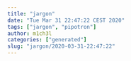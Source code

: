 ```yaml
---
title: "jargon"
date: "Tue Mar 31 22:47:22 CEST 2020"
tags: ["jargon", "pipotron"]
author: m1ch3l
categories: ["generated"]
slug: "jargon/2020-03-31-22:47:22"
---
```



